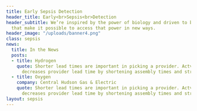 ```yaml
---
title: Early Sepsis Detection
header_title: Early<br>Sepsis<br>Detection
header_subtitle: We’re inspired by the power of biology and driven to build tools
  that make it possible to access that power in new ways.
header_image: "/uploads/banner4.png"
class: sepsis
news:
  title: In the News
  posts:
  - title: Hydrogen
    quote: Shorter lead times are important in picking a provider. Actvcontent's platform
      decreases provider lead time by shortening assembly times and streamlining QA.
  - title: Oxygen
    company: Central Hudson Gas & Electric
    quote: Shorter lead times are important in picking a provider. Actvcontent's platform
      decreases provider lead time by shortening assembly times and streamlining QA.
layout: sepsis
---
```


